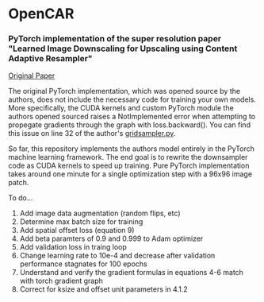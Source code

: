 # OpenCAR

### PyTorch implementation of the super resolution paper "Learned Image Downscaling for Upscaling using Content Adaptive Resampler"

[Original Paper](https://arxiv.org/abs/1907.12904)

The original PyTorch implementation, which was opened source by the authors, does not include the necessary code for training your own models. More specifically, the CUDA kernels and custom PyTorch module the authors opened sourced raises a NotImplemented error when attempting to propegate gradients through the graph with loss.backward(). You can find this issue on line 32 of the author's [gridsampler.py](https://github.com/sunwj/CAR/blob/master/adaptive_gridsampler/gridsampler.py).

So far, this repository implements the authors model entirely in the PyTorch machine learning framework. The end goal is to rewrite the downsampler code as CUDA kernels to speed up training. Pure PyTorch implementation takes around one minute for a single optimization step with a 96x96 image patch. 

To do...
1. Add image data augmentation (random flips, etc)
2. Determine max batch size for training
3. Add spatial offset loss (equation 9)
4. Add beta paramters of 0.9 and 0.999 to Adam optimizer
5. Add validation loss in traing loop
6. Change learning rate to 10e-4 and decrease after validation performance stagnates for 100 epochs
7. Understand and verify the gradient formulas in equations 4-6 match with torch gradient graph
8. Correct for ksize and offset unit parameters in 4.1.2
